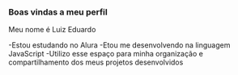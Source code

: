 ### Boas vindas a meu perfil

Meu nome é Luiz Eduardo 

-Estou estudando no Alura
-Etou me desenvolvendo na linguagem JavaScript
-Utilizo esse espaço para minha organização e compartilhamento dos meus projetos desenvolvidos
